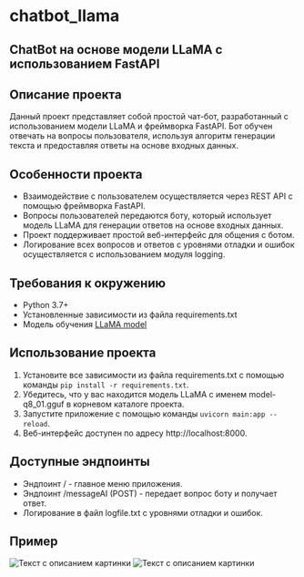 # chatbot_llama 
## ChatBot на основе модели LLaMA с использованием FastAPI

## Описание проекта

Данный проект представляет собой простой чат-бот, разработанный с использованием модели LLaMA и фреймворка FastAPI. Бот обучен отвечать на вопросы пользователя, используя алгоритм генерации текста и предоставляя ответы на основе входных данных.

## Особенности проекта

- Взаимодействие с пользователем осуществляется через REST API с помощью фреймворка FastAPI.
- Вопросы пользователей передаются боту, который использует модель LLaMA для генерации ответов на основе входных данных.
- Проект поддерживает простой веб-интерфейс для общения с ботом.
- Логирование всех вопросов и ответов с уровнями отладки и ошибок осуществляется с использованием модуля logging.

## Требования к окружению

- Python 3.7+
- Установленные зависимости из файла requirements.txt
- Модель обучения [LLaMA model](https://huggingface.co/IlyaGusev/saiga_mistral_7b_gguf/blob/main/model-q8_0.gguf)

## Использование проекта

1. Установите все зависимости из файла requirements.txt с помощью команды ```pip install -r requirements.txt```.
2. Убедитесь, что у вас находится модель LLaMA с именем model-q8_01.gguf в корневом каталоге проекта.
3. Запустите приложение с помощью команды  ```uvicorn main:app --reload```.
4. Веб-интерфейс доступен по адресу http://localhost:8000.

## Доступные эндпоинты

- Эндпоинт / - главное меню приложения.
- Эндпоинт /messageAI (POST) - передает вопрос боту и получает ответ.
- Логирование в файл logfile.txt с уровнями отладки и ошибок.


## Пример
<image src="img/Screenshot_1.png" alt="Текст с описанием картинки">
<image src="img/Screenshot_2.png" alt="Текст с описанием картинки">
